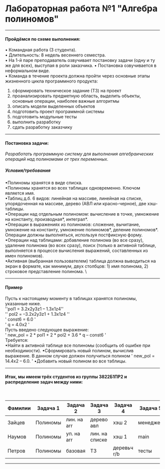 # Лабораторная работа №1 "Алгебра полиномов"

<hr>

#### Пройдёмся по схеме выполнения: 
 •	Командная работа (3 студента).\
 •	Длительность: 8 недель весеннего семестра.\
 •	На 1-й паре преподаватель озвучивает постановку задачи (одну и ту же для всех), выступая в роли заказчика.
 •	Постановка озвучивается в неформальном виде.\
 •	Команда в течение проекта должна пройти через основные этапы жизненного цикла программного продукта: 
 1.	сформировать техническое задание (ТЗ) на проект
 2.	проанализировать предметную область, выделить объекты, основные операции, наиболее важные алгоритмы 
 3.	описать модели выделенных объектов 
 4.	подготовить проект программной системы 
 5.	подготовить модульные тесты 
 6.	выполнить разработку 
 7.	сдать разработку заказчику

<hr>

#### Постановка задачи:
*Разработать программную систему для выполнения алгебраических операций над полиномами от трех переменных.*

##### Условия/требования
•Полиномы хранятся в виде списка. \
•Полиномы хранятся во всех таблицах одновременно. Ключом является имя. \
•Таблиц д.б. 6 видов: линейная на массиве, линейная на списке, упорядоченная на массиве, дерево (АВЛ или красно-черное), две хэш-таблицы. \
•Операции над отдельным полиномом: вычисление в точке, умножение на константу, производная*, интеграл*. \
•Операции в выражениях из полиномов: сложение, вычитание, умножение на константу, умножение полиномов*, деление полиномов*. Операции должны выполняться, используя постфиксную форму. \
•Операции над таблицами: добавление полинома (во все сразу), удаление полинома (во всех сразу), поиск (только в активной таблице, выполняется в процессе вычисления выражений, составленных из имен полиномов). \
•Активная (выбранная пользователем) таблица должна выводиться на экран в формате, как минимум, двух столбцов: 1) имя полинома, 2) строковое представление полинома. \

<hr>

#### Пример
Пусть к настоящему моменту в таблицах хранятся полиномы, указанные ниже. \
''pol1 = 3.2x2y3z1 – 1.3x1z4'' \
'' pol2 = –3.2x2y3z1 + 1.3x1z4 ''  \
' const6 = 6.0 ' \
' q = 4.0x2 ' \
Пусть введено следующее выражение: \
' new_pol = 2 * pol1 + 2 * pol2 + 3.6 * q – const6 ' \
Требуется: \
•Найти в активной таблице все полиномы (сообщить об ошибке при необходимости). 
•Сформировать новый полином, вычислив выражение. В данном случае должен получиться полином ' new_pol = 14.4x2 – 6.0. ' 
•Добавить новый полином во все таблицы.

<hr>

#### Итак, мы имеем трёх студентов из группы 3822Б1ПР2 и распределение задач между ними:
<br>

| Фамилии  | Задача 1 | Задача 2    | Задача 3       | Задача 4    | Задача 5 |
|----------|----------|-------------|----------------|-------------|----------|
| Зайцев   | Полиномы |	лин. на arr | дерево авл     | хэш 2       | менеджер |
| Наумов   | Полиномы |	уп. на arr	|лин. на списке  |хэш 1	       | main     |
| Петров	 | Полиномы |	базовая	    | ТЗ             | деревьч r/b | тесты    |

<hr>
